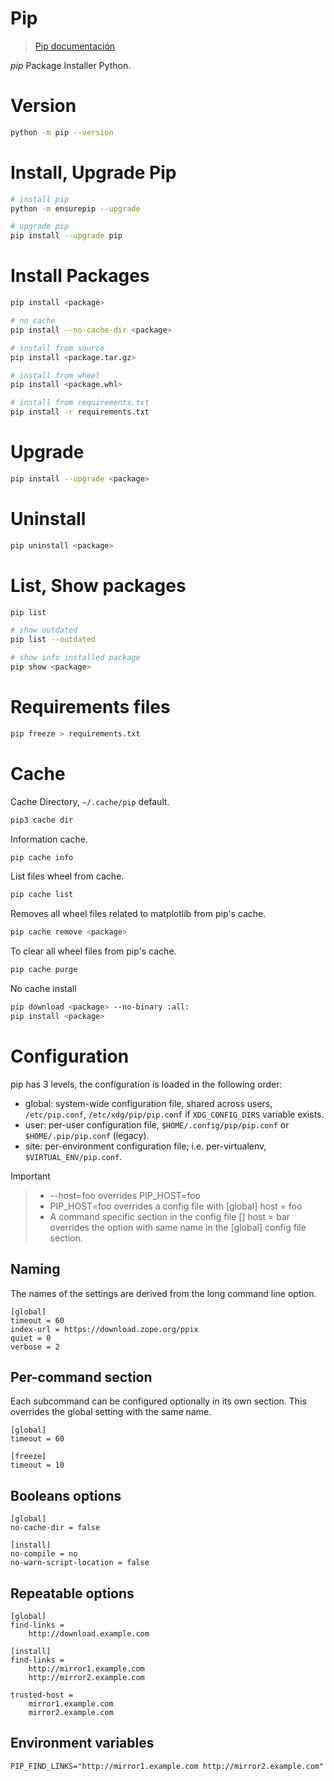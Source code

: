 # Pip

> [Pip documentación](https://pip.pypa.io/en/stable/)


*pip* Package Installer Python.


# Version

```bash
python -m pip --version
```

# Install, Upgrade Pip 

```bash
# install pip
python -m ensurepip --upgrade

# upgrade pip
pip install --upgrade pip
```

# Install Packages

```bash
pip install <package>

# no cache
pip install --no-cache-dir <package>

# install from source
pip install <package.tar.gz>

# install from wheel
pip install <package.whl>

# install from requirements.txt
pip install -r requirements.txt
```

# Upgrade

```bash
pip install --upgrade <package>
```

# Uninstall

```bash
pip uninstall <package>
```

# List, Show packages

```bash
pip list

# show outdated
pip list --outdated

# show info installed package
pip show <package>
```

# Requirements files

```bash
pip freeze > requirements.txt
```


# Cache

Cache Directory, `~/.cache/pip` default.

```bash
pip3 cache dir
```

Information cache.

```bash
pip cache info
```

List files wheel from cache.

```bash
pip cache list
```

Removes all wheel files related to matplotlib from pip's cache.

```bash
pip cache remove <package>
```

To clear all wheel files from pip's cache.

```bash
pip cache purge
```

No cache install

```bash
pip download <package> --no-binary :all:
pip install <package>
```

# Configuration

pip has 3 levels, the configuration is loaded in the following order:

* global: system-wide configuration file, shared across users, `/etc/pip.conf`, `/etc/xdg/pip/pip.conf` if `XDG_CONFIG_DIRS` variable exists.
* user: per-user configuration file, `$HOME/.config/pip/pip.conf` or `$HOME/.pip/pip.conf` (legacy).
* site: per-environment configuration file; i.e. per-virtualenv, `$VIRTUAL_ENV/pip.conf`.

> [!Important]
>> * --host=foo overrides PIP_HOST=foo
>> * PIP_HOST=foo overrides a config file with [global] host = foo
>> * A command specific section in the config file [<command>] host = bar overrides the option with same name in the [global] config file section.
>> 


## Naming

The names of the settings are derived from the long command line option.

```
[global]
timeout = 60
index-url = https://download.zope.org/ppix
quiet = 0
verbose = 2
```

## Per-command section

Each subcommand can be configured optionally in its own section. This overrides the global setting with the same name.

```
[global]
timeout = 60

[freeze]
timeout = 10
```

## Booleans options

```
[global]
no-cache-dir = false

[install]
no-compile = no
no-warn-script-location = false
```

## Repeatable options

```
[global]
find-links =
    http://download.example.com

[install]
find-links =
    http://mirror1.example.com
    http://mirror2.example.com

trusted-host =
    mirror1.example.com
    mirror2.example.com
```

## Environment variables

```
PIP_FIND_LINKS="http://mirror1.example.com http://mirror2.example.com"
```
